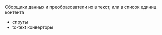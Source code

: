 Сборщики данных и преобразователи их в текст, или в список единиц контента

- спруты
- to-text конверторы